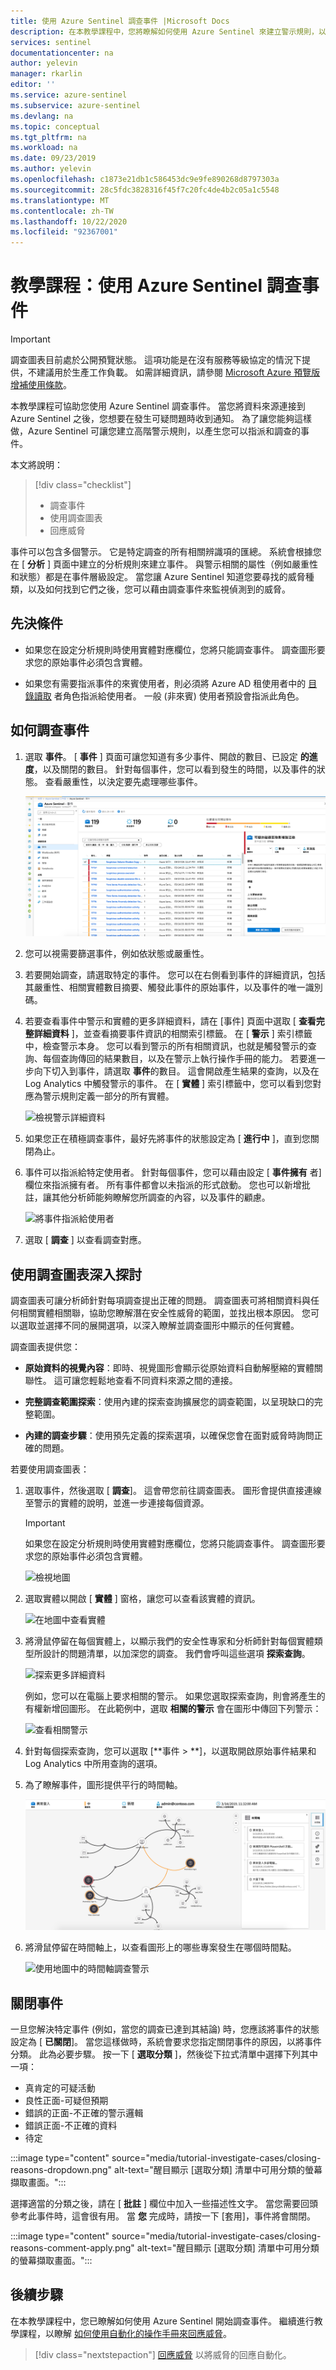 ```yaml
---
title: 使用 Azure Sentinel 調查事件 |Microsoft Docs
description: 在本教學課程中，您將瞭解如何使用 Azure Sentinel 來建立警示規則，以產生您可以指派和調查的事件。
services: sentinel
documentationcenter: na
author: yelevin
manager: rkarlin
editor: ''
ms.service: azure-sentinel
ms.subservice: azure-sentinel
ms.devlang: na
ms.topic: conceptual
ms.tgt_pltfrm: na
ms.workload: na
ms.date: 09/23/2019
ms.author: yelevin
ms.openlocfilehash: c1873e21db1c586453dc9e9fe890268d8797303a
ms.sourcegitcommit: 28c5fdc3828316f45f7c20fc4de4b2c05a1c5548
ms.translationtype: MT
ms.contentlocale: zh-TW
ms.lasthandoff: 10/22/2020
ms.locfileid: "92367001"
---
```

# <a name="tutorial-investigate-incidents-with-azure-sentinel"></a>教學課程：使用 Azure Sentinel 調查事件

> [!IMPORTANT]
> 調查圖表目前處於公開預覽狀態。
> 這項功能是在沒有服務等級協定的情況下提供，不建議用於生產工作負載。
> 如需詳細資訊，請參閱 [Microsoft Azure 預覽版增補使用條款](https://azure.microsoft.com/support/legal/preview-supplemental-terms/)。


本教學課程可協助您使用 Azure Sentinel 調查事件。 當您將資料來源連接到 Azure Sentinel 之後，您想要在發生可疑問題時收到通知。 為了讓您能夠這樣做，Azure Sentinel 可讓您建立高階警示規則，以產生您可以指派和調查的事件。

本文將說明：
> [!div class="checklist"]
> * 調查事件
> * 使用調查圖表
> * 回應威脅

事件可以包含多個警示。 它是特定調查的所有相關辨識項的匯總。 系統會根據您在 [ **分析** ] 頁面中建立的分析規則來建立事件。 與警示相關的屬性（例如嚴重性和狀態）都是在事件層級設定。 當您讓 Azure Sentinel 知道您要尋找的威脅種類，以及如何找到它們之後，您可以藉由調查事件來監視偵測到的威脅。

## <a name="prerequisites"></a>先決條件
- 如果您在設定分析規則時使用實體對應欄位，您將只能調查事件。 調查圖形要求您的原始事件必須包含實體。

- 如果您有需要指派事件的來賓使用者，則必須將 Azure AD 租使用者中的 [目錄讀取](../active-directory/roles/permissions-reference.md#directory-readers) 者角色指派給使用者。 一般 (非來賓) 使用者預設會指派此角色。

## <a name="how-to-investigate-incidents"></a>如何調查事件

1. 選取 **事件**。 [ **事件** ] 頁面可讓您知道有多少事件、開啟的數目、已設定 **的進度**，以及關閉的數目。 針對每個事件，您可以看到發生的時間，以及事件的狀態。 查看嚴重性，以決定要先處理哪些事件。

    ![查看事件嚴重性](media/tutorial-investigate-cases/incident-severity.png)

1. 您可以視需要篩選事件，例如依狀態或嚴重性。

1. 若要開始調查，請選取特定的事件。 您可以在右側看到事件的詳細資訊，包括其嚴重性、相關實體數目摘要、觸發此事件的原始事件，以及事件的唯一識別碼。

1. 若要查看事件中警示和實體的更多詳細資料，請在 [事件] 頁面中選取 [ **查看完整詳細資料** ]，並查看摘要事件資訊的相關索引標籤。 在 [ **警示** ] 索引標籤中，檢查警示本身。 您可以看到警示的所有相關資訊，也就是觸發警示的查詢、每個查詢傳回的結果數目，以及在警示上執行操作手冊的能力。 若要進一步向下切入到事件，請選取 **事件**的數目。 這會開啟產生結果的查詢，以及在 Log Analytics 中觸發警示的事件。 在 [ **實體** ] 索引標籤中，您可以看到您對應為警示規則定義一部分的所有實體。

    ![檢視警示詳細資料](media/tutorial-investigate-cases/alert-details.png)

1. 如果您正在積極調查事件，最好先將事件的狀態設定為 [ **進行中** ]，直到您關閉為止。

1. 事件可以指派給特定使用者。 針對每個事件，您可以藉由設定 [ **事件擁有** 者] 欄位來指派擁有者。 所有事件都會以未指派的形式啟動。 您也可以新增批註，讓其他分析師能夠瞭解您所調查的內容，以及事件的顧慮。

    ![將事件指派給使用者](media/tutorial-investigate-cases/assign-incident-to-user.png)

1. 選取 [ **調查** ] 以查看調查對應。

## <a name="use-the-investigation-graph-to-deep-dive"></a>使用調查圖表深入探討

調查圖表可讓分析師針對每項調查提出正確的問題。 調查圖表可將相關資料與任何相關實體相關聯，協助您瞭解潛在安全性威脅的範圍，並找出根本原因。 您可以選取並選擇不同的展開選項，以深入瞭解並調查圖形中顯示的任何實體。  
  
調查圖表提供您：

- **原始資料的視覺內容**：即時、視覺圖形會顯示從原始資料自動解壓縮的實體關聯性。 這可讓您輕鬆地查看不同資料來源之間的連接。

- **完整調查範圍探索**：使用內建的探索查詢擴展您的調查範圍，以呈現缺口的完整範圍。

- **內建的調查步驟**：使用預先定義的探索選項，以確保您會在面對威脅時詢問正確的問題。

若要使用調查圖表：

1. 選取事件，然後選取 [ **調查**]。 這會帶您前往調查圖表。 圖形會提供直接連線至警示的實體的說明，並進一步連接每個資源。

   > [!IMPORTANT] 
   > 如果您在設定分析規則時使用實體對應欄位，您將只能調查事件。 調查圖形要求您的原始事件必須包含實體。

   ![檢視地圖](media/tutorial-investigate-cases/map1.png)

1. 選取實體以開啟 [ **實體** ] 窗格，讓您可以查看該實體的資訊。

    ![在地圖中查看實體](media/tutorial-investigate-cases/map-entities.png)
  
1. 將滑鼠停留在每個實體上，以顯示我們的安全性專家和分析師針對每個實體類型所設計的問題清單，以加深您的調查。 我們會呼叫這些選項 **探索查詢**。

    ![探索更多詳細資料](media/tutorial-investigate-cases/exploration-cases.png)

   例如，您可以在電腦上要求相關的警示。 如果您選取探索查詢，則會將產生的有權新增回圖形。 在此範例中，選取 **相關的警示** 會在圖形中傳回下列警示：

    ![查看相關警示](media/tutorial-investigate-cases/related-alerts.png)

1. 針對每個探索查詢，您可以選取 [**事件 \> **]，以選取開啟原始事件結果和 Log Analytics 中所用查詢的選項。

1. 為了瞭解事件，圖形提供平行的時間軸。

    ![在地圖中查看時間軸](media/tutorial-investigate-cases/map-timeline.png)

1. 將滑鼠停留在時間軸上，以查看圖形上的哪些專案發生在哪個時間點。

    ![使用地圖中的時間軸調查警示](media/tutorial-investigate-cases/use-timeline.png)

## <a name="closing-an-incident"></a>關閉事件

一旦您解決特定事件 (例如，當您的調查已達到其結論) 時，您應該將事件的狀態設定為 [ **已關閉**]。 當您這樣做時，系統會要求您指定關閉事件的原因，以將事件分類。 此為必要步驟。 按一下 [ **選取分類** ]，然後從下拉式清單中選擇下列其中一項：

- 真肯定的可疑活動
- 良性正面-可疑但預期
- 錯誤的正面-不正確的警示邏輯
- 錯誤正面-不正確的資料
- 待定

:::image type="content" source="media/tutorial-investigate-cases/closing-reasons-dropdown.png" alt-text="醒目顯示 [選取分類] 清單中可用分類的螢幕擷取畫面。":::

選擇適當的分類之後，請在 [ **批註** ] 欄位中加入一些描述性文字。 當您需要回頭參考此事件時，這會很有用。 當 **您** 完成時，請按一下 [套用]，事件將會關閉。

:::image type="content" source="media/tutorial-investigate-cases/closing-reasons-comment-apply.png" alt-text="醒目顯示 [選取分類] 清單中可用分類的螢幕擷取畫面。":::

## <a name="next-steps"></a>後續步驟
在本教學課程中，您已瞭解如何使用 Azure Sentinel 開始調查事件。 繼續進行教學課程，以瞭解 [如何使用自動化的操作手冊來回應威脅](tutorial-respond-threats-playbook.md)。
> [!div class="nextstepaction"]
> [回應威脅](tutorial-respond-threats-playbook.md) 以將威脅的回應自動化。

